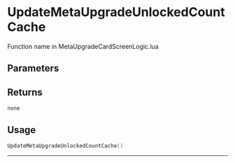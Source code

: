 # UpdateMetaUpgradeUnlockedCountCache

Function name in MetaUpgradeCardScreenLogic.lua

## Parameters

## Returns

`none`

## Usage

```lua
UpdateMetaUpgradeUnlockedCountCache()
```

---
